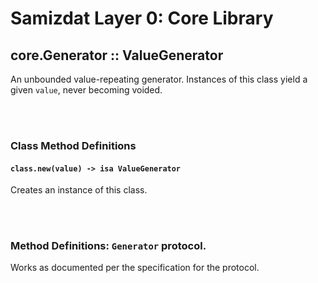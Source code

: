 Samizdat Layer 0: Core Library
==============================

core.Generator :: ValueGenerator
--------------------------------

An unbounded value-repeating generator. Instances of this class yield a
given `value`, never becoming voided.


<br><br>
### Class Method Definitions

#### `class.new(value) -> isa ValueGenerator`

Creates an instance of this class.

<br><br>
### Method Definitions: `Generator` protocol.

Works as documented per the specification for the protocol.
